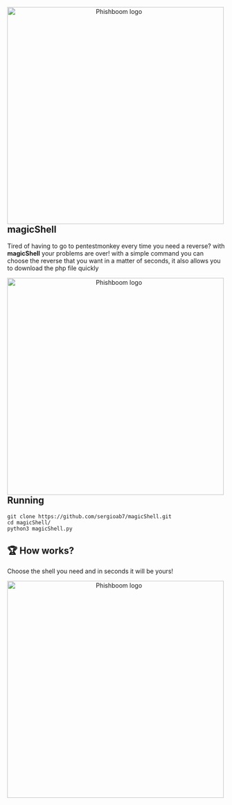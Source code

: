 
<p align="center">
<img src="https://gyazo.com/6738972a8195b2213b076edf69ed2d7f.png"
    alt="Phishboom logo"
    width="500"
    height:"30"
    style="float: left; margin-right:10px;" />
</p>


## magicShell

<p> Tired of having to go to pentestmonkey every time you need a reverse? with <b>magicShell</b> your problems are over! with a simple command you can choose the reverse that you want in a matter of seconds, it also allows you to download the php file quickly</p>

<p align="center">
<img src="https://gyazo.com/19477b3200cbe9e62ad78a2bf9901b50.png"
    alt="Phishboom logo"
    width="500"
    height:"30"
    style="float: left; margin-right:10px;" />
</p>

## Running

```
git clone https://github.com/sergioab7/magicShell.git
cd magicShell/
python3 magicShell.py
```

## :trophy: How works?

<p> Choose the shell you need and in seconds it will be yours! </p>

<p align="center">
<img src="https://gyazo.com/91ce61163133cab94a8144868ed9df7e.png"
    alt="Phishboom logo"
    width="500"
    height:"30"
    style="float: left; margin-right:10px;" />
</p>
